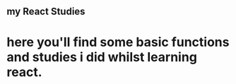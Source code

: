 ## my React Studies

# here you'll find some basic functions and studies i did whilst learning react.
